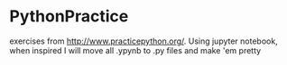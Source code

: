 # PythonPractice
 exercises from http://www.practicepython.org/. 
 Using jupyter notebook, 
 when inspired I will move all .ypynb to .py files and make 'em pretty
